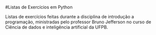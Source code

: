#Listas de Exercícios em Python

Listas de exercícios feitas durante a disciplina de introdução a programação, ministradas pelo professor Bruno Jefferson no curso de Ciência de dados e inteligência artificial da UFPB.  
